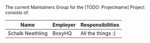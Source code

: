 The current Maintainers Group for the [TODO: Projectname] Project consists of:

| Name             | Employer | Responsibilities  |
| ---------------- | -------- | ----------------- |
| Schalk Neethling | BoxyHQ   | All the things :) |
